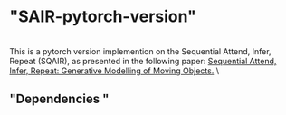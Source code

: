 # "SAIR-pytorch-version" 
\
This is a pytorch version implemention on the Sequential Attend, Infer, Repeat (SQAIR), as presented in the following paper: [Sequential Attend, Infer, Repeat: Generative Modelling of Moving Objects.](https://arxiv.org/abs/1806.01794)
\
## "Dependencies "
